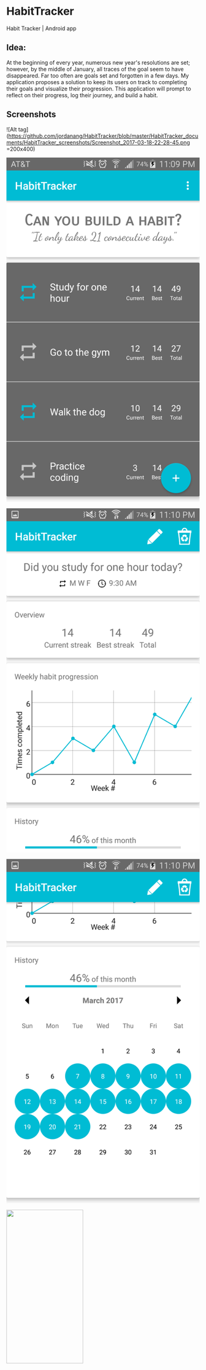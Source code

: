 # HabitTracker
Habit Tracker | Android app

## Idea:
At the beginning of every year, numerous new year's resolutions are set; however, by the middle of January, all traces of the goal seem to have disappeared. Far too often are goals set and forgotten in a few days. My application proposes a solution to keep its users on track to completing their goals and visualize their progression. This application will prompt to reflect on their progress, log their journey, and build a habit.


## Screenshots
![Alt tag](https://github.com/jordanang/HabitTracker/blob/master/HabitTracker_documents/HabitTracker_screenshots/Screenshot_2017-03-18-22-28-45.png =200x400)

![Alt tag](https://github.com/jordanang/HabitTracker/blob/master/HabitTracker_documents/HabitTracker_screenshots/Screenshot_2017-03-18-23-09-29.png)

![Alt tag](https://github.com/jordanang/HabitTracker/blob/master/HabitTracker_documents/HabitTracker_screenshots/Screenshot_2017-03-18-23-10-11.png)

![Alt tag](https://github.com/jordanang/HabitTracker/blob/master/HabitTracker_documents/HabitTracker_screenshots/Screenshot_2017-03-18-23-10-25.png)

<img src="(https://github.com/jordanang/HabitTracker/blob/master/HabitTracker_documents/HabitTracker_screenshots/Screenshot_2017-03-18-23-10-25.png" width="200" height="400"/>
